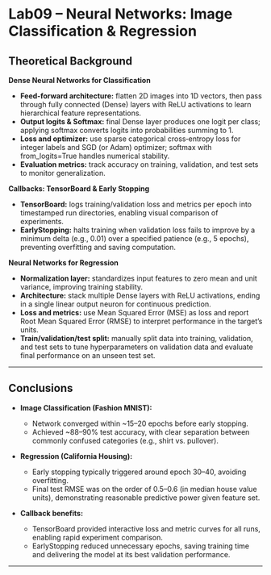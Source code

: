 # Lab09 – Neural Networks: Image Classification & Regression

## Theoretical Background

**Dense Neural Networks for Classification**

* **Feed‑forward architecture:** flatten 2D images into 1D vectors, then pass through fully connected (Dense) layers with ReLU activations to learn hierarchical feature representations.
* **Output logits & Softmax:** final Dense layer produces one logit per class; applying softmax converts logits into probabilities summing to 1.
* **Loss and optimizer:** use sparse categorical cross‑entropy loss for integer labels and SGD (or Adam) optimizer; softmax with from\_logits=True handles numerical stability.
* **Evaluation metrics:** track accuracy on training, validation, and test sets to monitor generalization.

**Callbacks: TensorBoard & Early Stopping**

* **TensorBoard:** logs training/validation loss and metrics per epoch into timestamped run directories, enabling visual comparison of experiments.
* **EarlyStopping:** halts training when validation loss fails to improve by a minimum delta (e.g., 0.01) over a specified patience (e.g., 5 epochs), preventing overfitting and saving computation.

**Neural Networks for Regression**

* **Normalization layer:** standardizes input features to zero mean and unit variance, improving training stability.
* **Architecture:** stack multiple Dense layers with ReLU activations, ending in a single linear output neuron for continuous prediction.
* **Loss and metrics:** use Mean Squared Error (MSE) as loss and report Root Mean Squared Error (RMSE) to interpret performance in the target’s units.
* **Train/validation/test split:** manually split data into training, validation, and test sets to tune hyperparameters on validation data and evaluate final performance on an unseen test set.

---

## Conclusions

* **Image Classification (Fashion MNIST):**

  * Network converged within \~15–20 epochs before early stopping.
  * Achieved \~88–90% test accuracy, with clear separation between commonly confused categories (e.g., shirt vs. pullover).

* **Regression (California Housing):**

  * Early stopping typically triggered around epoch 30–40, avoiding overfitting.
  * Final test RMSE was on the order of 0.5–0.6 (in median house value units), demonstrating reasonable predictive power given feature set.

* **Callback benefits:**

  * TensorBoard provided interactive loss and metric curves for all runs, enabling rapid experiment comparison.
  * EarlyStopping reduced unnecessary epochs, saving training time and delivering the model at its best validation performance.

---
